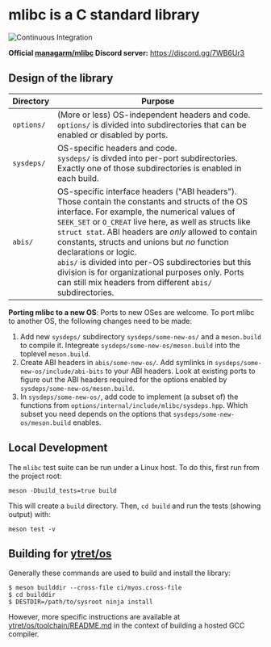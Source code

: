 # mlibc is a C standard library

![Continuous Integration](https://github.com/ytret/mlibc/workflows/Continuous%20Integration/badge.svg)

**Official [managarm/mlibc](https://github.com/managarm/mlibc) Discord server:** https://discord.gg/7WB6Ur3

## Design of the library

| Directory | Purpose |
| --- | --- |
| `options/` | (More or less) OS-independent headers and code.<br>`options/` is divided into subdirectories that can be enabled or disabled by ports.|
| `sysdeps/` | OS-specific headers and code.<br>`sysdeps/` is divded into per-port subdirectories. Exactly one of those subdirectories is enabled in each build.|
| `abis/` | OS-specific interface headers ("ABI headers"). Those contain the constants and structs of the OS interface. For example, the numerical values of `SEEK_SET` or `O_CREAT` live here, as well as structs like `struct stat`. ABI headers are _only_ allowed to contain constants, structs and unions but _no_ function declarations or logic.<br>`abis/` is divided into per-OS subdirectories but this division is for organizational purposes only. Ports can still mix headers from different `abis/` subdirectories.|

**Porting mlibc to a new OS**: Ports to new OSes are welcome. To port mlibc to another OS, the following changes need to be made:
1. Add new `sysdeps/` subdirectory `sysdeps/some-new-os/` and a `meson.build` to compile it. Integreate `sysdeps/some-new-os/meson.build` into the toplevel `meson.build`.
2. Create ABI headers in `abis/some-new-os/`. Add symlinks in `sysdeps/some-new-os/include/abi-bits` to your ABI headers. Look at existing ports to figure out the ABI headers required for the options enabled by `sysdeps/some-new-os/meson.build`.
3. In `sysdeps/some-new-os/`, add code to implement (a subset of) the functions from `options/internal/include/mlibc/sysdeps.hpp`. Which subset you need depends on the options that `sysdeps/some-new-os/meson.build` enables.

## Local Development

The `mlibc` test suite can be run under a Linux host. To do this, first run from the project root:
```
meson -Dbuild_tests=true build
```
This will create a `build` directory. Then, `cd build` and run the tests (showing output) with:
```
meson test -v
```

## Building for [ytret/os](https://github.com/ytret/os)

Generally these commands are used to build and install the library:

```
$ meson builddir --cross-file ci/myos.cross-file
$ cd builddir
$ DESTDIR=/path/to/sysroot ninja install
```

However, more specific instructions are available at [ytret/os/toolchain/README.md](https://github.com/ytret/os/blob/master/toolchain/README.md) in the context of building a hosted GCC compiler.
